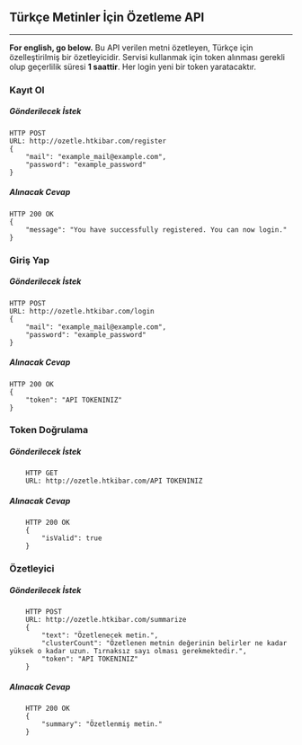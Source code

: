 ## Türkçe Metinler İçin Özetleme API

---

**For english, go below.** Bu API verilen metni özetleyen, Türkçe için özelleştirilmiş bir özetleyicidir. Servisi kullanmak için token alınması gerekli olup geçerlilik süresi **1 saattir**. Her login yeni bir token yaratacaktır.

### Kayıt Ol
##### Gönderilecek İstek

	HTTP POST
	URL: http://ozetle.htkibar.com/register
    {
	    "mail": "example_mail@example.com",
	    "password": "example_password"
    }

##### Alınacak Cevap

	HTTP 200 OK
    {
	    "message": "You have successfully registered. You can now login."
    }

### Giriş Yap
##### Gönderilecek İstek

	HTTP POST
	URL: http://ozetle.htkibar.com/login
    {
	    "mail": "example_mail@example.com",
	    "password": "example_password"
    }

##### Alınacak Cevap

    HTTP 200 OK
    {
	    "token": "API TOKENINIZ"
    }

### Token Doğrulama
##### Gönderilecek İstek

		HTTP GET
    	URL: http://ozetle.htkibar.com/API TOKENINIZ

##### Alınacak Cevap

		HTTP 200 OK
		{
			"isValid": true
		}
### Özetleyici
##### Gönderilecek İstek
		
		HTTP POST
		URL: http://ozetle.htkibar.com/summarize
		{
			"text": "Özetlenecek metin.",
			"clusterCount": "Özetlenen metnin değerinin belirler ne kadar yüksek o kadar uzun. Tırnaksız sayı olması gerekmektedir.",
			"token": "API TOKENINIZ"
		}
##### Alınacak Cevap
		
		HTTP 200 OK
		{
			"summary": "Özetlenmiş metin."
		}
